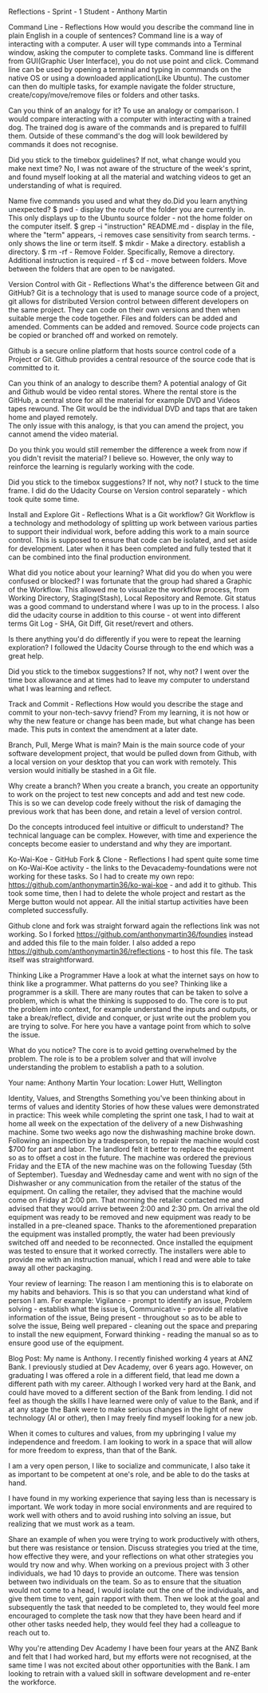 Reflections - Sprint - 1
Student - Anthony Martin

Command Line  - Reflections
How would you describe the command line in plain English in a couple of sentences?
Command line is a way of interacting with a computer. A user will type commands into a Terminal window, asking the computer to complete tasks. Command line is different from GUI(Graphic User Interface), you do not use point and click.
Command line can be used by opening a terminal and typing in commands on the native OS or using a downloaded application(Like Ubuntu). The customer can then do multiple tasks, for example navigate the folder structure, create/copy/move/remove files or folders and other tasks.

Can you think of an analogy for it?
To use an analogy or comparison. I would compare interacting with a computer with interacting with a trained dog. The trained dog is aware of the commands and is prepared to fulfill them. Outside of these command's the dog will look bewildered by commands it does not recognise.

Did you stick to the timebox guidelines? If not, what change would you make next time?
No, I was not aware of the structure of the week's sprint, and found myself looking at all the material and watching videos to get an understanding of what is required.

Name five commands you used and what they do.Did you learn anything unexpected?
$ pwd - display the route of the folder you are currently in. This only displays up to the Ubuntu source folder - not the home folder on the computer itself.
$ grep -i "instruction" README.md - display in the file, where the "term" appears, -i  removes case sensitivity from search terms. - only shows the line or term itself.
$ mkdir - Make a directory.  establish a directory.
$ rm -rf - Remove Folder. Specifically, Remove a directory. Additional instruction is required - rf
$ cd - move between folders. Move between the folders that are open to be navigated.  

Version Control with Git - Reflections
What's the difference between Git and GitHub?
Git is a technology that is used to manage source code of a project, git allows for distributed Version control between different developers on the same project. They can code on their own versions and then when suitable merge the code together.
Files and folders can be added and amended. Comments can be added and removed. Source code projects can be copied or branched off and worked on remotely.

Github is a secure online platform that hosts source control code of a Project or Git. Github provides a central resource of the source code that is committed to it.    

Can you think of an analogy to describe them?
A potential analogy of Git and Github would be video rental stores. Where the rental store is the GitHub, a central store for all the material for example DVD and Videos tapes rewound. The Git would be the individual DVD and taps that are taken home and played remotely.  
The only issue with this analogy, is that you can amend the project, you cannot amend the video material.

Do you think you would still remember the difference a week from now if you didn't revisit the material?
I believe so. However, the only way to reinforce the learning is regularly working with the code.

Did you stick to the timebox suggestions? If not, why not?
I stuck to the time frame. I did do the Udacity Course on Version control separately - which took quite some time.

Install and Explore Git - Reflections
What is a Git workflow?
Git Workflow is a technology and methodology of splitting up work between various parties to support their individual work, before adding this work to a main source control. This is supposed to ensure that code can be isolated, and set aside for development. Later when it has been completed and fully tested that it can be combined into the final production environment.

What did you notice about your learning? What did you do when you were confused or blocked?
I was fortunate that the group had shared a Graphic of the Workflow. This allowed me to visualize the workflow process, from Working Directory, Staging(Stash), Local Repository and Remote. Git status was a good command to understand where I was up to in the process.
I also did the udacity course in addition to this course - ot went into different terms Git Log - SHA, Git Diff, Git reset/revert and others.

Is there anything you'd do differently if you were to repeat the learning exploration?
I followed the Udacity Course through to the end which was a great help.

Did you stick to the timebox suggestions? If not, why not?
I went over the time box allowance and at times had to leave my computer to understand what I was learning and reflect.

Track and Commit - Reflections
How would you describe the stage and commit to your non-tech-savvy friend?
From my learning, it is not how or why the new feature or change has been made, but what change has been made. This puts in context the amendment at a later date.
 
Branch, Pull, Merge
What is main?
Main is the main source code of your software development project, that would be pulled down from Github, with a local version on your desktop that you can work with remotely. This version would initially be stashed in a Git file.

Why create a branch?
When you create a branch, you create an opportunity to work on the project to test new concepts and add and test new code. This is so we can develop code freely without the risk of damaging the previous work that has been done, and retain a level of version control.

Do the concepts introduced feel intuitive or difficult to understand?
The technical language can be complex. However, with time and experience the concepts become easier to understand and why they are important.

Ko-Wai-Koe - GitHub Fork & Clone - Reflections
I had spent quite some time on Ko-Wai-Koe activity - the links to the Devacademy-foundations were not working for these tasks. So I had to create my own repo: https://github.com/anthonymartin36/ko-wai-koe - and add it to github. This took some time, then I had to delete the whole project and restart as the Merge button would not appear. All the initial startup activities have been completed successfully.

Github clone and fork was straight forward again the reflections link was not working. So I forked https://github.com/anthonymartin36/foundies instead and added this file to the main folder. I also added a repo https://github.com/anthonymartin36/reflections - to host this file. The task itself was straightforward.

Thinking Like a Programmer
Have a look at what the internet says on how to think like a programmer.
What patterns do you see?
Thinking like a programmer is a skill. There are many routes that can be taken to solve a problem, which is what the thinking is supposed to do. The core is to put the problem into context, for example understand the inputs and outputs, or take a break/reflect, divide and conquer, or just write out the problem you are trying to solve. For here you have a vantage point from which to solve the issue.

What do you notice?
The core is to avoid getting overwhelmed by the problem. The role is to be a problem solver and that will involve understanding the problem to establish a path to a solution.

Your name: Anthony Martin
Your location: Lower Hutt, Wellington


Identity, Values, and Strengths
Something you've been thinking about in terms of values and identity
Stories of how these values were demonstrated in practice:
This week while completing the sprint one task, I had to wait at home all week on the expectation of the delivery of a new Dishwashing machine. Some two weeks ago now the dishwashing machine broke down. Following an inspection by a tradesperson, to repair the machine would cost $700 for part and labor. The landlord felt it better to replace the equipment so as to offset a cost in the future. The machine was ordered the previous Friday and the ETA of the new machine was on the following Tuesday (5th of September). Tuesday and Wednesday came and went with no sign of the Dishwasher or any communication from the retailer of the status of the equipment. On calling the retailer, they advised that the machine would come on Friday at 2:00 pm. That morning the retailer contacted me and advised that they would arrive between 2:00 and 2:30 pm. On arrival the old equipment was ready to be removed and new equipment was ready to be installed in a pre-cleaned space. Thanks to the aforementioned preparation the equipment was installed promptly, the water had been previously switched off and needed to be reconnected. Once installed the equipment was tested to ensure that it worked correctly. The installers were able to provide me with an instruction manual, which I read and were able to take away all other packaging.

Your review of learning:
The reason I am mentioning this is to elaborate on my habits and behaviors. This is so that you can understand what kind of person I am. For example:
Vigilance - prompt to identify an issue,
Problem solving - establish what the issue is,
Communicative - provide all relative information of the issue,
Being present - throughout so as to be able to solve the issue,
Being well prepared - cleaning out the space and preparing to install the new equipment,
Forward thinking - reading the manual so as to ensure good use of the equipment.  

Blog Post:
My name is Anthony. I recently finished working 4 years at ANZ Bank. I previously studied at Dev Academy, over 6 years ago. However, on graduating I was offered a role in a different field, that lead me down a different path with my career. Although I worked very hard at the Bank, and could have moved to a different section of the Bank from lending. I did not feel as though the skills I have learned were only of value to the Bank, and if at any stage the Bank were to make serious changes in the light of new technology (AI or other), then I may freely find myself looking for a new job.  

When it comes to cultures and values, from my upbringing I value my independence and freedom. I am looking to work in a space that will allow for more freedom to express, than that of the Bank.

I am a very open person, I like to socialize and communicate, I also take it as important to be competent at one's role, and be able to do the tasks at hand.

I have found in my working experience that saying less than is necessary is important. We work today in more social environments and are required to work well with others and to avoid rushing into solving an issue, but realizing that we must work as a team.

Share an example of when you were trying to work productively with others, but there was resistance or tension. Discuss strategies you tried at the time, how effective they were, and your reflections on what other strategies you would try now and why.
When working on a previous project with 3 other individuals, we had 10 days to provide an outcome. There was tension between two individuals on the team. So as to ensure that the situation would not come to a head, I would isolate out the one of the individuals, and give them time to vent, gain rapport with them. Then we look at the goal and subsequently the task that needed to be completed to, they would feel more encouraged to complete the task now that they have been heard and if other other tasks needed help, they would feel they had a colleague to reach out to.

Why you're attending Dev Academy
I have been four years at the ANZ Bank and felt that I had worked hard, but my efforts were not recognised, at the same time I was not excited about other opportunities with the Bank. I am looking to retrain with a valued skill in software development and re-enter the workforce.


